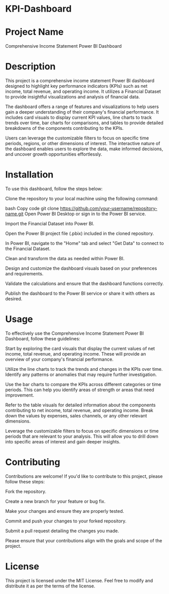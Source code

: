 # KPI-Dashboard
# Project Name
Comprehensive Income Statement Power BI Dashboard

# Description
This project is a comprehensive income statement Power BI dashboard designed to highlight key performance indicators (KPIs) such as net income, total revenue, and operating income. It utilizes a Financial Dataset to provide insightful visualizations and analysis of financial data.

The dashboard offers a range of features and visualizations to help users gain a deeper understanding of their company's financial performance. It includes card visuals to display current KPI values, line charts to track trends over time, bar charts for comparisons, and tables to provide detailed breakdowns of the components contributing to the KPIs.

Users can leverage the customizable filters to focus on specific time periods, regions, or other dimensions of interest. The interactive nature of the dashboard enables users to explore the data, make informed decisions, and uncover growth opportunities effortlessly.
# Installation
To use this dashboard, follow the steps below:

Clone the repository to your local machine using the following command:

bash
Copy code
git clone https://github.com/your-username/repository-name.git
Open Power BI Desktop or sign in to the Power BI service.

Import the Financial Dataset into Power BI.

Open the Power BI project file (.pbix) included in the cloned repository.

In Power BI, navigate to the "Home" tab and select "Get Data" to connect to the Financial Dataset.

Clean and transform the data as needed within Power BI.

Design and customize the dashboard visuals based on your preferences and requirements.

Validate the calculations and ensure that the dashboard functions correctly.

Publish the dashboard to the Power BI service or share it with others as desired.
# Usage
To effectively use the Comprehensive Income Statement Power BI Dashboard, follow these guidelines:

Start by exploring the card visuals that display the current values of net income, total revenue, and operating income. These will provide an overview of your company's financial performance.

Utilize the line charts to track the trends and changes in the KPIs over time. Identify any patterns or anomalies that may require further investigation.

Use the bar charts to compare the KPIs across different categories or time periods. This can help you identify areas of strength or areas that need improvement.

Refer to the table visuals for detailed information about the components contributing to net income, total revenue, and operating income. Break down the values by expenses, sales channels, or any other relevant dimensions.

Leverage the customizable filters to focus on specific dimensions or time periods that are relevant to your analysis. This will allow you to drill down into specific areas of interest and gain deeper insights.
# Contributing
Contributions are welcome! If you'd like to contribute to this project, please follow these steps:

Fork the repository.

Create a new branch for your feature or bug fix.

Make your changes and ensure they are properly tested.

Commit and push your changes to your forked repository.

Submit a pull request detailing the changes you made.

Please ensure that your contributions align with the goals and scope of the project.

# License
This project is licensed under the MIT License. Feel free to modify and distribute it as per the terms of the license.

